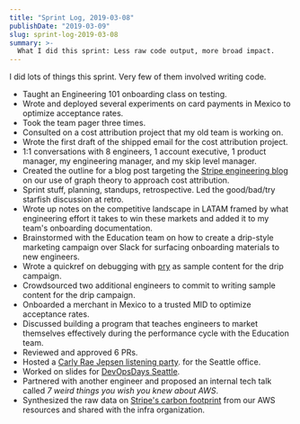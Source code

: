 ```yaml
---
title: "Sprint Log, 2019-03-08"
publishDate: "2019-03-09"
slug: sprint-log-2019-03-08
summary: >-
  What I did this sprint: Less raw code output, more broad impact.
---
```


I did lots of things this sprint. Very few of them involved writing code.

- Taught an Engineering 101 onboarding class on testing.
- Wrote and deployed several experiments on card payments in Mexico to optimize
  acceptance rates.
- Took the team pager three times.
- Consulted on a cost attribution project that my old team is working on.
- Wrote the first draft of the shipped email for the cost attribution project.
- 1:1 conversations with 8 engineers, 1 account executive, 1 product manager, my
  engineering manager, and my skip level manager.
- Created the outline for a blog post targeting the [Stripe engineering blog] on
  our use of graph theory to approach cost attribution.
- Sprint stuff, planning, standups, retrospective. Led the good/bad/try starfish
  discussion at retro.
- Wrote up notes on the competitive landscape in LATAM framed by what
  engineering effort it takes to win these markets and added it to my team's
  onboarding documentation.
- Brainstormed with the Education team on how to create a drip-style marketing
  campaign over Slack for surfacing onboarding materials to new engineers.
- Wrote a quickref on debugging with [pry] as sample content for the drip
  campaign.
- Crowdsourced two additional engineers to commit to writing sample content for
  the drip campaign.
- Onboarded a merchant in Mexico to a trusted MID to optimize acceptance rates.
- Discussed building a program that teaches engineers to market themselves
  effectively during the performance cycle with the Education team.
- Reviewed and approved 6 PRs.
- Hosted a [Carly Rae Jepsen listening party]. for the Seattle office.
- Worked on slides for [DevOpsDays Seattle].
- Partnered with another engineer and proposed an internal tech talk called _7
  weird things you wish you knew about AWS_.
- Synthesized the raw data on [Stripe's carbon footprint] from our AWS resources
  and shared with the infra organization.

[stripe engineering blog]: https://stripe.com/blog/engineering
[pry]: https://github.com/pry/pry
[carly rae jepsen listening party]:
  https://open.spotify.com/user/p4lindromica/playlist/51LWXLDxAuDSHFUfoelVXn?si=4wk5kzdbQc-zwuY4_BAMgA
[devopsdays seattle]:
  https://www.devopsdays.org/events/2019-seattle/program/ryan-lopopolo/
[stripe's carbon footprint]: https://stripe.com/environment
